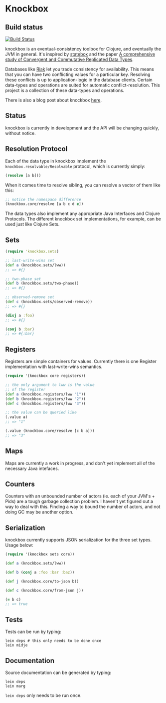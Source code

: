 # Knockbox

## Build status

[![Build Status](https://secure.travis-ci.org/reiddraper/knockbox.png)](http://travis-ci.org/reiddraper/knockbox)

knockbox is an eventual-consistency toolbox for Clojure,
and eventually the JVM in general. It's inspired by
[statebox](https://github.com/mochi/statebox) and
the paper
[A comprehensive study of Convergent and Commutative Replicated Data Types](http://hal.archives-ouvertes.fr/inria-00555588/).


Databases like [Riak](https://github.com/basho/riak) let you trade consistency for availability.
This means that you can have two conflicting values for a particular key. Resolving these conflicts
is up to application-logic in the database clients. Certain data-types and operations are suited
for automatic conflict-resolution. This project is a collection of these data-types and operations.

There is also a blog post about knockbox [here](http://reiddraper.com/introducing-knockbox/).

## Status

knockbox is currently in development and the API will be changing quickly, without notice.

## Resolution Protocol

Each of the data type in knockbox implement the `knockbox.resolvable/Resolvable`
protocol, which is currently simply:

```clojure
(resolve [a b]))
```

When it comes time to resolve sibling, you can resolve
a vector of them like this:

```clojure
;; notice the namespace difference
(knockbox.core/resolve [a b c d e])
```

The data types also implement any appropriate Java Interfaces
and Clojure Protocols. The different knockbox set implementations,
for example, can be used just like Clojure Sets.

## Sets

```clojure
(require 'knockbox.sets)

;; last-write-wins set
(def a (knockbox.sets/lww))
;; => #{}

;; two-phase set
(def b (knockbox.sets/two-phase))
;; => #{}

;; observed-remove set 
(def c (knockbox.sets/observed-remove))
;; => #{}

(disj a :foo)
;; => #{}

(conj b :bar)
;; => #{:bar}
```

## Registers

Registers are simple containers for values.
Currently there is one Register implementation with
last-write-wins semantics.

```clojure
(require '(knockbox core registers))

;; the only argument to lww is the value
;; of the register
(def a (knockbox.registers/lww "1"))
(def b (knockbox.registers/lww "2"))
(def c (knockbox.registers/lww "3"))

;; the value can be queried like
(.value a)
;; => "1"

(.value (knockbox.core/resolve [c b a]))
;; => "3"
```

## Maps

Maps are currently a work in progress, and don't
yet implement all of the necessary Java intefaces.

## Counters

Counters with an unbounded number of actors
(ie. each of your JVM's + Pids) are a tough
garbage collection problem. I haven't yet
figured out a way to deal with this. Finding
a way to bound the number of actors, and not
doing GC may be another option.

## Serialization

knockbox currently supports JSON serialization for the three
set types. Usage below:

```clojure
(require '(knockbox sets core))

(def a (knockbox.sets/lww))

(def b (conj a :foo :bar :baz))

(def j (knockbox.core/to-json b))

(def c (knockbox.core/from-json j))

(= b c)
;; => true
```

## Tests

Tests can be run by typing:

    lein deps # this only needs to be done once
    lein midje


## Documentation

Source documentation can be generated by typing:

    lein deps
    lein marg

`lein deps` only needs to be run once.

